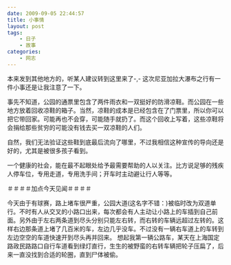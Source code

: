 ```yaml
---
date: 2009-09-05 22:44:57
title: 小事情
layout: post
tags:
    - 日子
    - 故事
categories:
    - 网志
---
```

本来发到其他地方的，听某人建议转到这里来了-,-
这次尼亚加拉大瀑布之行有一件小事还是让我注意了一下。

事先不知道，公园的通票里包含了两件雨衣和一双挺好的防滑凉鞋。而公园在一些地方放着回收凉鞋的箱子。当然，凉鞋的成本是已经包含在了门票里，所以你可以把它带回家。可能再也不会穿，可能随手就扔了。而这个回收上写着，这些凉鞋将会捐给那些贫穷的可能没有钱去买一双凉鞋的人们。

自然，我们无法验证这些鞋到底最后流向了哪里，不过我相信这种宣传的导向还是好的，尤其是被很多孩子看到。

一个健康的社会，能在最不起眼处给予最需要帮助的人以关注。比方说足够的残疾人停车位，专用走道，专用洗手间；开车时主动避让行人等等。

＃＃＃＃加点今天见闻＃＃＃＃

今天由于有球赛，路上堵车很严重，公园大道(这名字不错：)被临时改为双道单行。不时有人从交叉的小路口出来，每次都会有人主动让小路上的车插到自己前面。另外由于左右两条道到尽头分别只能左右转，而右转的车辆远超过左转的。这样右边那条道上堵了几百米的车，左边几乎没车。不过没有一辆右车道上的车转到左边空空的车道快速开到尽头再并回来。
想起我第一辆公路车，某天在上海国定路政民路路口自行车道看到绿灯直行，生生的被野蛮的右转车辆把轮子压扁了，后来一直没找到合适的轮圈，直到尸体被偷。
